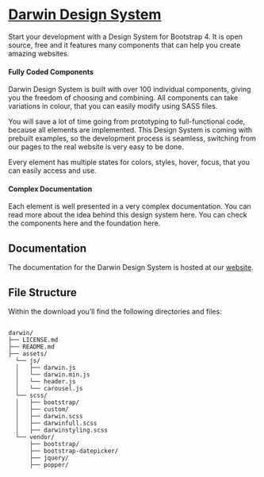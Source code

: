 <h1 id="darwin-design-system"><a href="https://www.fruiware.ru/product/darwin-design-system">Darwin Design System</a></h1>

<p>Start your development with a Design System for Bootstrap 4. It is open source, free and it features many components that can help you create amazing websites.</p>

<h4 id="fully-coded-components">Fully Coded Components</h4>

<p>Darwin Design System is built with over 100 individual components, giving you the freedom of choosing and combining. All components can take variations in colour, that you can easily modify using SASS files.</p>

<p>You will save a lot of time going from prototyping to full-functional code, because all elements are implemented. This Design System is coming with prebuilt examples, so the development process is seamless, switching from our pages to the real website is very easy to be done.</p>

<p>Every element has multiple states for colors, styles, hover, focus, that you can easily access and use.</p>

<h4 id="complex-documentation">Complex Documentation</h4>

<p>Each element is well presented in a very complex documentation. You can read more about the idea behind this design system here. You can check the components here and the foundation here.</p>

<h2 id="documentation">Documentation</h2>

<p>The documentation for the Darwin Design System is hosted at our <a href="http://darwin.fruitware.ru/documentation/docs/introduction/overview">website</a>.</p>

<h2 id="file-structure">File Structure</h2>

<p>Within the download you’ll find the following directories and files:</p>

<div class="highlighter-rouge"><div class="highlight"><pre class="highlight"><code>
darwin/
├── LICENSE.md
├── README.md
├── assets/
  └── js/
  │   ├── darwin.js
  │   └── darwin.min.js
  │   └── header.js
  │   └── carousel.js
  └── scss/
  │   ├── bootstrap/
  │   ├── custom/
  │   ├── darwin.scss
  │   ├── darwinfull.scss
  │   ├── darwinstyling.scss
  └── vendor/
      ├── bootstrap/
      ├── bootstrap-datepicker/
      ├── jquery/
      ├── popper/

</code></pre></div></div>
